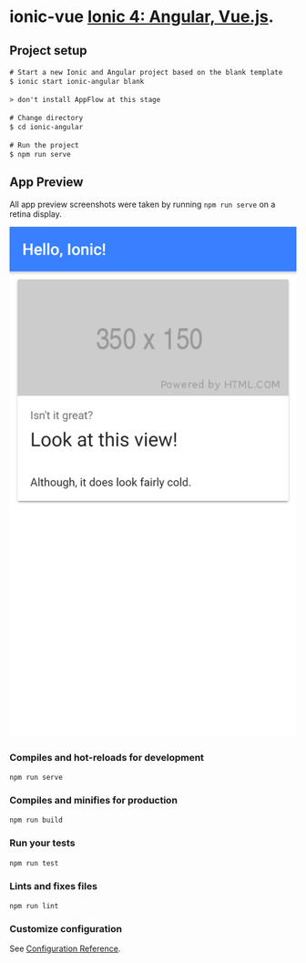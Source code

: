 # ionic-vue [Ionic 4: Angular, Vue.js](https://ionicworkshop.com/posts/introduction-to-ionic-framework-angular-vue-react/#vuejs).

## Project setup
```
# Start a new Ionic and Angular project based on the blank template
$ ionic start ionic-angular blank

> don't install AppFlow at this stage

# Change directory
$ cd ionic-angular

# Run the project
$ npm run serve
```

## App Preview

All app preview screenshots were taken by running `npm run serve` on a retina display.

  <img src="src/assets/screenshot.png" alt="screenshot">


### Compiles and hot-reloads for development
```
npm run serve
```

### Compiles and minifies for production
```
npm run build
```

### Run your tests
```
npm run test
```

### Lints and fixes files
```
npm run lint
```

### Customize configuration
See [Configuration Reference](https://cli.vuejs.org/config/).
